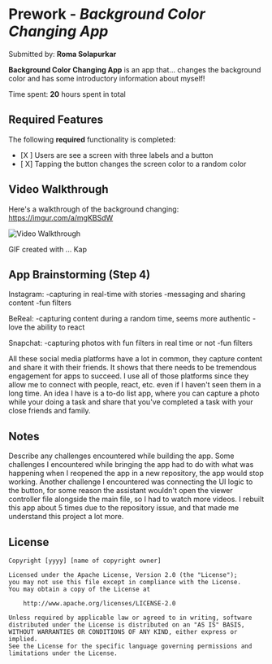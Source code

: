 # Prework - *Background Color Changing App*

Submitted by: **Roma Solapurkar**

**Background Color Changing App** is an app that... changes the background color and has some introductory information about myself!

Time spent: **20** hours spent in total

## Required Features

The following **required** functionality is completed:

- [X ] Users are see a screen with three labels and a button
- [ X] Tapping the button changes the screen color to a random color
 
## Video Walkthrough

Here's a walkthrough of the background changing: https://imgur.com/a/mgKBSdW 

<img src='https://imgur.com/a/mgKBSdW' title='Video Walkthrough' width='' alt='Video Walkthrough' />

<!-- Replace this with whatever GIF tool you used! -->
GIF created with ...  Kap
<!-- 
[Kap](https://getkap.co/) for macOS
[ScreenToGif](https://www.screentogif.com/) for Windows
[peek](https://github.com/phw/peek) for Linux. -->

## App Brainstorming (Step 4)
Instagram:
-capturing in real-time with stories
-messaging and sharing content
-fun filters

BeReal:
-capturing content during a random time, seems more authentic
-love the ability to react 

Snapchat:
-capturing photos with fun filters in real time or not
-fun filters

All these social media platforms have a lot in common, they capture content and share it with their friends. It shows that there needs to be tremendous engagement for apps to succeed. I use all of those platforms since they allow me to connect with people, react, etc. even if I haven't seen them in a long time. An idea I have is a to-do list app, where you can capture a photo while your doing a task and share that you've completed a task with your close friends and family. 

## Notes

Describe any challenges encountered while building the app.
Some challenges I encountered while bringing the app had to do with what was happening when I reopened the app in a new repository, the app would stop working. Another challenge I encountered was connecting the UI logic to the button, for some reason the assistant wouldn't open the viewer controller file alongside the main file, so I had to watch more videos. I rebuilt this app about 5 times due to the repository issue, and that made me understand this project a lot more. 

## License

    Copyright [yyyy] [name of copyright owner]

    Licensed under the Apache License, Version 2.0 (the "License");
    you may not use this file except in compliance with the License.
    You may obtain a copy of the License at

        http://www.apache.org/licenses/LICENSE-2.0

    Unless required by applicable law or agreed to in writing, software
    distributed under the License is distributed on an "AS IS" BASIS,
    WITHOUT WARRANTIES OR CONDITIONS OF ANY KIND, either express or implied.
    See the License for the specific language governing permissions and
    limitations under the License.
